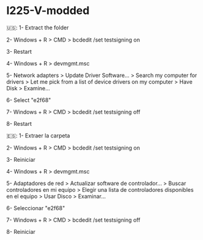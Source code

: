 # I225-V-modded
🇺🇸:
1- Extract the folder



2- Windows + R > CMD > bcdedit /set testsigning on



3- Restart



4- Windows + R > devmgmt.msc



5- Network adapters > Update Driver Software... > Search my computer for drivers > Let me pick from a list of device drivers on my computer > Have Disk > Examine...



6- Select "e2f68"



7- Windows + R > CMD > bcdedit /set testsigning off



8- Restart





🇪🇸:
1- Extraer la carpeta



2- Windows + R > CMD > bcdedit /set testsigning on



3- Reiniciar



4- Windows + R > devmgmt.msc



5- Adaptadores de red > Actualizar software de controlador... >  Buscar controladores en mi equipo > Elegir una lista de controladores disponibles en el equipo > Usar Disco > Examinar...



6- Seleccionar "e2f68"



7- Windows + R > CMD > bcdedit /set testsigning off



8- Reiniciar
